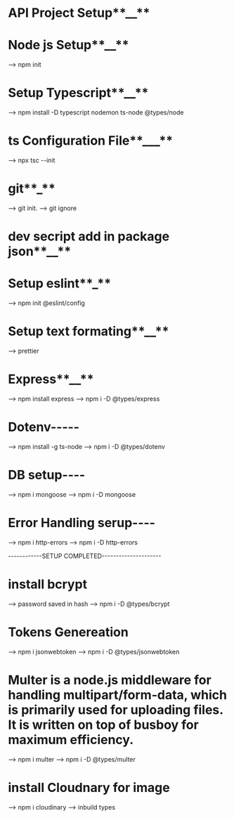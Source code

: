# API Project Setup**\_\_**

# Node js Setup**\_\_**

--> npm init

# Setup Typescript**\_\_**

--> npm install -D typescript nodemon ts-node @types/node

# ts Configuration File**\_\_\_**

--> npx tsc --init

# git**\_**

--> git init.
--> git ignore

# dev secript add in package json**\_\_**

# Setup eslint**\_**

--> npm init @eslint/config

# Setup text formating**\_\_**

--> prettier

# Express**\_\_**

--> npm install express
--> npm i -D @types/express

# Dotenv-----

--> npm install -g ts-node
--> npm i -D @types/dotenv

# DB setup----

--> npm i mongoose
--> npm i -D mongoose

# Error Handling serup----

--> npm i http-errors
--> npm i -D http-errors

------------SETUP COMPLETED---------------------

# install bcrypt
--> password saved in hash
--> npm i -D @types/bcrypt

# Tokens Genereation
--> npm i jsonwebtoken
--> npm i -D @types/jsonwebtoken


# Multer is a node.js middleware for handling multipart/form-data, which is primarily used for uploading files. It is written on top of busboy for maximum efficiency.
--> npm i multer
--> npm i -D @types/multer

# install Cloudnary for image
--> npm i cloudinary
--> inbuild types


